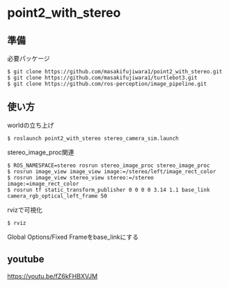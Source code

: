 # point2_with_stereo
## 準備
必要パッケージ
~~~
$ git clone https://github.com/masakifujiwara1/point2_with_stereo.git
$ git clone https://github.com/masakifujiwara1/turtlebot3.git
$ git clone https://github.com/ros-perception/image_pipeline.git
~~~
## 使い方
worldの立ち上げ
~~~
$ roslaunch point2_with_stereo stereo_camera_sim.launch
~~~
stereo_image_proc関連
~~~
$ ROS_NAMESPACE=stereo rosrun stereo_image_proc stereo_image_proc
$ rosrun image_view image_view image:=/stereo/left/image_rect_color
$ rosrun image_view stereo_view stereo:=/stereo image:=image_rect_color
$ rosrun tf static_transform_publisher 0 0 0 0 3.14 1.1 base_link camera_rgb_optical_left_frame 50
~~~
rvizで可視化
~~~
$ rviz
~~~
Global Options/Fixed Frameをbase_linkにする

## youtube
https://youtu.be/fZ6kFHBXVJM